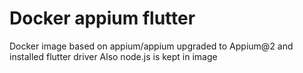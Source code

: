 # Docker appium flutter

Docker image based on appium/appium upgraded to Appium@2 and installed flutter driver
Also node.js is kept in image
